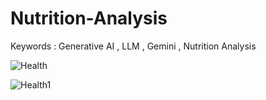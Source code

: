 # Nutrition-Analysis
Keywords : Generative AI , LLM , Gemini , Nutrition Analysis 

![Health](https://github.com/LingaHarishKumar/Nutrition-Analysis/assets/75218745/88c01f70-ca1f-45a0-a13d-98fecfa2761e)

![Health1](https://github.com/LingaHarishKumar/Nutrition-Analysis/assets/75218745/8193c609-b324-425c-b20c-21185dca04cd)
